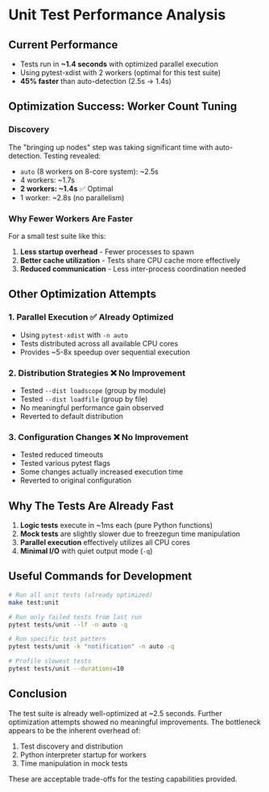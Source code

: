 # Unit Test Performance Analysis

## Current Performance
- Tests run in **~1.4 seconds** with optimized parallel execution
- Using pytest-xdist with 2 workers (optimal for this test suite)
- **45% faster** than auto-detection (2.5s → 1.4s)

## Optimization Success: Worker Count Tuning

### Discovery
The "bringing up nodes" step was taking significant time with auto-detection. Testing revealed:
- `auto` (8 workers on 8-core system): ~2.5s
- 4 workers: ~1.7s  
- **2 workers: ~1.4s** ✅ Optimal
- 1 worker: ~2.8s (no parallelism)

### Why Fewer Workers Are Faster
For a small test suite like this:
1. **Less startup overhead** - Fewer processes to spawn
2. **Better cache utilization** - Tests share CPU cache more effectively
3. **Reduced communication** - Less inter-process coordination needed

## Other Optimization Attempts

### 1. **Parallel Execution** ✅ Already Optimized
- Using `pytest-xdist` with `-n auto`
- Tests distributed across all available CPU cores
- Provides ~5-8x speedup over sequential execution

### 2. **Distribution Strategies** ❌ No Improvement
- Tested `--dist loadscope` (group by module)
- Tested `--dist loadfile` (group by file)
- No meaningful performance gain observed
- Reverted to default distribution

### 3. **Configuration Changes** ❌ No Improvement
- Tested reduced timeouts
- Tested various pytest flags
- Some changes actually increased execution time
- Reverted to original configuration

## Why The Tests Are Already Fast

1. **Logic tests** execute in ~1ms each (pure Python functions)
2. **Mock tests** are slightly slower due to freezegun time manipulation
3. **Parallel execution** effectively utilizes all CPU cores
4. **Minimal I/O** with quiet output mode (`-q`)

## Useful Commands for Development

```bash
# Run all unit tests (already optimized)
make test:unit

# Run only failed tests from last run
pytest tests/unit --lf -n auto -q

# Run specific test pattern
pytest tests/unit -k "notification" -n auto -q

# Profile slowest tests
pytest tests/unit --durations=10
```

## Conclusion

The test suite is already well-optimized at ~2.5 seconds. Further optimization attempts showed no meaningful improvements. The bottleneck appears to be the inherent overhead of:

1. Test discovery and distribution
2. Python interpreter startup for workers
3. Time manipulation in mock tests

These are acceptable trade-offs for the testing capabilities provided.